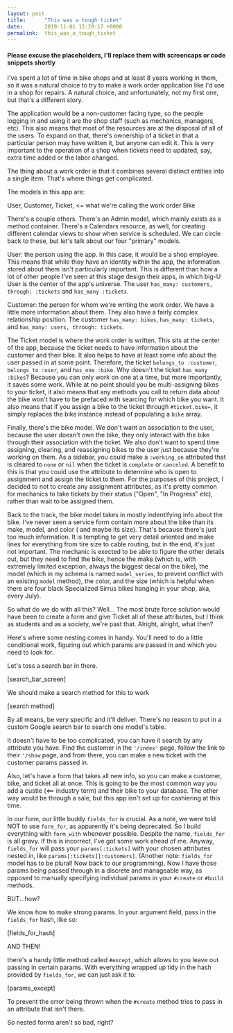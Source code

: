 ```yaml
---
layout: post
title:      "This was a tough ticket"
date:       2019-11-01 15:29:17 +0000
permalink:  this_was_a_tough_ticket
---
```



#### Please excuse the placeholders, I'll replace them with screencaps or code snippets shortly

I've spent a lot of time in bike shops and at least 8 years working in them, so it was a natural choice to try to make a work order application like I'd use in a shop for repairs. A natural choice, and unfortunately, not my first one, but that's a different story. 

The application would be a non-customer facing type, so the people logging in and using it are the shop staff (such as mechanics, managers, etc). This also means that most of the resources are at the disposal of all of the users. To expand on that, there's ownership of a ticket in that a particular person may have written it, but anyone can edit it. This is very important to the operation of a shop when tickets need to updated, say, extra time added or the labor changed. 

The thing about a work order is that it combines several distinct entities into a single item. That's where things get complicated.

The models in this app are:

User,
Customer,
Ticket, <= what we're calling the work order
Bike

There's a couple others. There's an Admin model, which mainly exists as a method container. There's a Calendars resource, as well, for creating different calendar views to show when service is scheduled. We can circle back to these, but let's talk about our four "primary" models.

User: the person using the app. In this case, it would be a shop employee. This means that while they have an identity within the app, the information stored about them isn't particularly important. This is different than how a lot of other people I've seen at this stage design their apps, in which big-U User is the center of the app's universe. The user `has_many: customers, through: :tickets` and `has_many :tickets`. 

Customer: the person for whom we're writing the work order. We have a little more information about them. They also have a fairly complex relationship position. The customer `has_many: bikes`, `has_many: tickets`, and `has_many: users, through: tickets`. 

The Ticket model is where the work order is written. This sits at the center of the app, because the ticket needs to have information about the customer and their bike. It also helps to have at least some info about the user passed in at some point. Therefore, the ticket `belongs_to :customer`, `belongs_to :user`, and `has_one :bike`. Why doesn't the ticket `has_many :bikes`? Because you can only work on one at a time, but more importantly, it saves some work. While at no point should you be multi-assigning bikes to your ticket, it also means that any methods you call to return data about the bike won't have to be prefaced with searcing for which bike you want. It also means that if you assign a bike to the ticket through `#ticket.bike=`, it simply replaces the bike instance instead of populating a `bike` array. 

Finally, there's the bike model. We don't want an association to the user, because the user doesn't own the bike, they only interact with the bike through their association with the ticket. We also don't want to spend time assigning, clearing, and reassigning bikes to the user just because they're working on them. As a sidebar, you could make a `:working_on` attributed that is cleared to `none` or `nil` when the ticket is `complete` or `canceled`. A benefit to this is that you could use the attribute to determine who is open to assignment and assign the ticket to them. For the purposes of this project, I decided to not to create any assignment attributes, as it's pretty common for mechanics to take tickets by their status ("Open", "In Progress" etc), rather than wait to be assigned them. 

Back to the track, the bike model takes in mostly indentifying info about the bike. I've never seen a service form contain more about the bike than its make, model, and color ( and maybe its size). That's because there's just too much information. It is tempting to get very detail oriented and make lines for everything from tire size to cable routing, but in the end, it's just not important. The mechanic is exected to be able to figure the other details out, but they need to find the bike, hence the make (which is, with extremely limited exception, always the biggest decal on the bike), the model (which in my schema is named `model_series`, to prevent conflict with an existing `model` method), the color, and the size (which is helpful when there are four black Specialized Sirrus bikes hanging in your shop, aka, every July).

So what do we do with all this? Well...
The most brute force solution would have been to create a form and give Ticket all of these attributes, but I think as students and as a society, we're past that. Alright, alright, what then?

Here's where some nesting comes in handy. You'll need to do a little conditional work, figuring out which params are passed in and which you need to look for.

Let's toss a search bar in there. 

[search_bar_screen]

We should make a search method for this to work

[search method]

By all means, be very specific and it'll deliver. There's no reason to put in a custom Google search bar to search one model's table.

It doesn't have to be too complicated, you can have it search by any attribute you have. Find the customer in the `'/index'` page, follow the link to their `'/show` page, and from there, you can make a new ticket with the customer params passed in. 

Also, let's have a form that takes all new info, so you can make a customer, bike, and ticket all at once. This is going to be the most common way you add a custie (<== industry term) and their bike to your database.  The other way would be through a sale, but this app isn't set up for cashiering at this time. 

In our form, our little buddy `fields_for` is crucial. As a note, we were told NOT to use `form_for`, as apparently it's being deprecated. So I build everything with `form_with` whenever possible. Despite the name, `fields_for` is all gravy. If this is incorrect, I've got some work ahead of me. Anyway, `fields_for` will pass your `params[:tickets]` with your chosen attributes nested in, like `params[:tickets][:customers]`. (Another note: `fields_for` model has to be plural! Now back to our programming). Now I have those params being passed through in a discrete and manageable way, as opposed to manually specifying individual params in your `#create` or `#build` methods. 

BUT...how?

We know how to make strong params. In your argument field, pass in the `fields_for` hash, like so:

[fields_for_hash]

AND THEN!

there's a handy little method called `#except`, which allows to you leave out passing in certain params. With everything wrapped up tidy in the hash provided by `fields_for`, we can just ask it to:

[params_except]

To prevent the error being thrown when the `#create` method tries to pass in an attribute that isn't there.

So nested forms aren't so bad, right?


